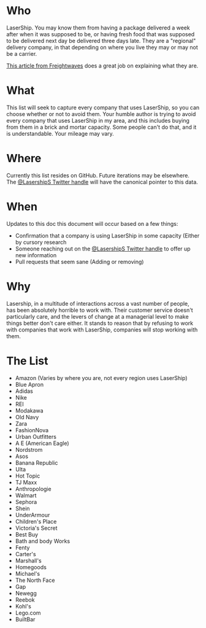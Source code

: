 # Who
LaserShip.  You may know them from having a package delivered a week after when it was supposed to be, or having fresh food that was supposed to be delivered next day be delivered three days late.  They are a "regional" delivery company, in that depending on where you live they may or may not be a carrier.

[This article from Freightwaves](https://www.freightwaves.com/news/long-controversial-and-now-cooking-lasership-rides-the-parcel-delivery-wave) does a great job on explaining what they are.

# What

This list will seek to capture every company that uses LaserShip, so you can choose whether or not to avoid them.  Your humble author is trying to avoid every company that uses LaserShip in my area, and this includes buying from them in a brick and mortar capacity.  Some people can't do that, and it is understandable.  Your mileage may vary.

# Where
Currently this list resides on GitHub.  Future iterations may be elsewhere. The [@LasershipS Twitter handle](https://twitter.com/LasershipS) will have the canonical pointer to this data.

# When
Updates to this doc this document will occur based on a few things:
* Confirmation that a company is using LaserShip in some capacity (Either by cursory research 
* Someone reaching out on the [@LasershipS Twitter handle](https://twitter.com/LasershipS) to offer up new information
* Pull requests that seem sane (Adding or removing)

# Why
Lasership, in a multitude of interactions across a vast number of people, has been absolutely horrible to work with.  Their customer service doesn't particularly care, and the levers of change at a managerial level to make things better don't care either.  It stands to reason that by refusing to work with companies that work with LaserShip, companies will stop working with them.

# The List
* Amazon (Varies by where you are, not every region uses LaserShip)
* Blue Apron 
* Adidas
* Nike
* REI
* Modakawa
* Old Navy
* Zara
* FashionNova
* Urban Outfitters
* A E (American Eagle)
* Nordstrom
* Asos
* Banana Republic
* Ulta
* Hot Topic
* TJ Maxx
* Anthropologie
* Walmart
* Sephora
* Shein
* UnderArmour
* Children's Place
* Victoria's Secret
* Best Buy
* Bath and body Works
* Fenty
* Carter's
* Marshall's
* Homegoods
* Michael's
* The North Face
* Gap
* Newegg
* Reebok
* Kohl's
* Lego.com
* BuiltBar